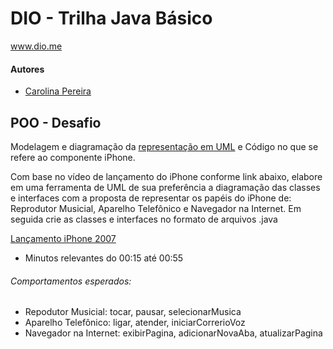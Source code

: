 # DIO - Trilha Java Básico
www.dio.me

#### Autores
- [Carolina Pereira](https://github.com/findCarolinaCosta)

## POO - Desafio

Modelagem e diagramação da [representação em UML](https://github.com/findCarolinaCosta/bootcamp-santander-2023/tree/main/IphoneUMLToCode/src/img/UML-iphone.png) e Código no que se refere ao componente iPhone.

Com base no vídeo de lançamento do iPhone conforme link abaixo, elabore em uma ferramenta de UML de sua preferência a diagramação das classes e interfaces com a proposta de representar os papéis do iPhone de: Reprodutor Musicial,  Aparelho Telefônico e Navegador na Internet. Em seguida crie as classes e interfaces no formato de arquivos .java

[Lançamento iPhone 2007](https://www.youtube.com/watch?v=9ou608QQRq8)

- Minutos relevantes do 00:15 até 00:55

###### Comportamentos esperados:
* Repodutor Musicial: tocar, pausar, selecionarMusica
* Aparelho Telefônico: ligar, atender, iniciarCorrerioVoz
* Navegador na Internet: exibirPagina, adicionarNovaAba, atualizarPagina
